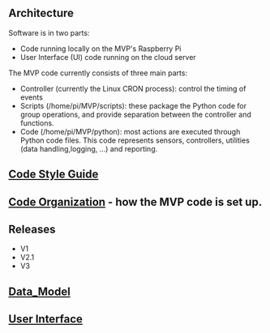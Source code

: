 ## Architecture
Software is in two parts:
* Code running locally on the MVP's Raspberry Pi
* User Interface (UI) code running on the cloud server

The MVP code currently consists of three main parts:
* Controller (currently the Linux CRON process): control the timing of events
* Scripts (/home/pi/MVP/scripts): these package the Python code for group operations, and provide separation between the controller and functions.
* Code (/home/pi/MVP/python): most actions are executed through Python code files.  This code represents sensors, controllers, utilities (data handling,logging, ...) and reporting.

## [Code Style Guide](https://github.com/futureag/blog/wiki/Software_Standards)

## [Code Organization](https://github.com/futureag/blog/wiki/Code-Organization) - how the MVP code is set up.

## Releases
* V1
* V2.1
* V3

## [Data_Model](https://github.com/futureag/blog/wiki/Data_Model)

## [User Interface](https://github.com/futureag/blog/wiki/MVP_UI)

